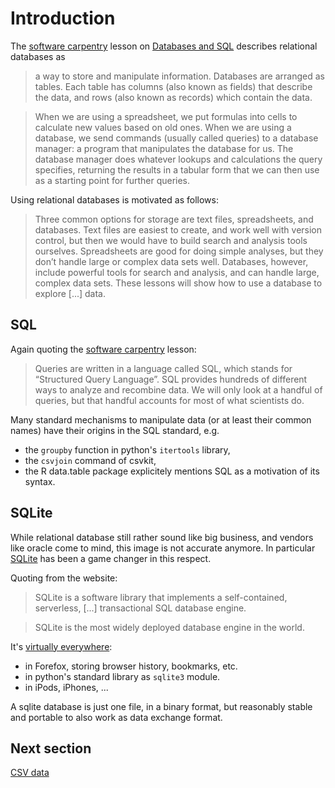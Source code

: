 # Introduction

The [software carpentry](http://software-carpentry.org/) lesson on 
[Databases and SQL](http://swcarpentry.github.io/sql-novice-survey/) describes relational
databases as

> a way to store and manipulate information. Databases are arranged as tables. Each table 
> has columns (also known as fields) that describe the data, and rows (also known as records) 
> which contain the data.

> When we are using a spreadsheet, we put formulas into cells to calculate new values based 
> on old ones. When we are using a database, we send commands (usually called queries) to a 
> database manager: a program that manipulates the database for us. The database manager does 
> whatever lookups and calculations the query specifies, returning the results in a tabular 
> form that we can then use as a starting point for further queries.

Using relational databases is motivated as follows:

> Three common options for storage are text files, spreadsheets, and databases. Text files 
> are easiest to create, and work well with version control, but then we would have to build 
> search and analysis tools ourselves. Spreadsheets are good for doing simple analyses, but 
> they don’t handle large or complex data sets well. Databases, however, include powerful 
> tools for search and analysis, and can handle large, complex data sets. These lessons will 
> show how to use a database to explore [...] data.


## SQL

Again quoting the [software carpentry](http://software-carpentry.org/) lesson:
 
> Queries are written in a language called SQL, which stands for “Structured Query Language”. 
> SQL provides hundreds of different ways to analyze and recombine data. We will only look at 
> a handful of queries, but that handful accounts for most of what scientists do.

Many standard mechanisms to manipulate data (or at least their common names) have their
origins in the SQL standard, e.g.
- the `groupby` function in python's `itertools` library,
- the `csvjoin` command of csvkit,
- the R data.table package explicitely mentions SQL as a motivation of its syntax.


## SQLite

While relational database still rather sound like big business, and vendors like oracle
come to mind, this image is not accurate anymore. In particular [SQLite](https://www.sqlite.org/) 
has been a game changer in this respect.

Quoting from the website:

> SQLite is a software library that implements a self-contained, serverless, [...] transactional SQL database engine. 

> SQLite is the most widely deployed database engine in the world.

It's [virtually everywhere](https://www.sqlite.org/famous.html):
- in Forefox, storing browser history, bookmarks, etc.
- in python's standard library as `sqlite3` module.
- in iPods, iPhones, ...

A sqlite database is just one file, in a binary format, but reasonably stable and portable
to also work as data exchange format.


## Next section

[CSV data](02-csv-data.md)
